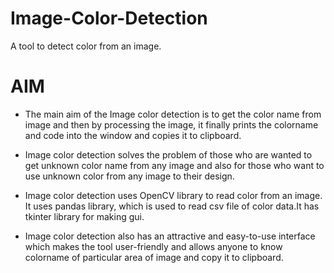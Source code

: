 # Image-Color-Detection
A tool to detect color from an image.

# AIM</br>
 - The main aim of the Image color detection is to get the color name from image and then by processing the image, it finally prints the colorname and code into the window and copies it to clipboard.

 - Image color detection solves the problem of those who are wanted to get unknown color name from any image and also for those who want to use  unknown color from any image to their design.

 - Image color detection uses OpenCV library to read color from an image. It uses pandas library, which is used to read csv file of color data.It has tkinter library for making gui. 

 - Image color detection also has an attractive and easy-to-use interface which makes the tool user-friendly and allows anyone to know colorname of particular area of image and copy it to clipboard.
